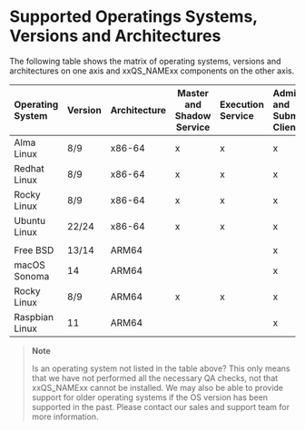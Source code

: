 # Supported Operatings Systems, Versions and Architectures

The following table shows the matrix of operating systems, versions and architectures on one axis and 
xxQS_NAMExx components on the other axis. 

| Operating System | Version | Architecture | Master and Shadow Service | Execution Service | Admin and Submit Clients |
|:-----------------|:--------|:-------------|---------------------------|:------------------|:-------------------------|
| Alma Linux       | 8/9     | x86-64       | x                         | x                 | x                        |
| Redhat Linux     | 8/9     | x86-64       | x                         | x                 | x                        |
| Rocky Linux      | 8/9     | x86-64       | x                         | x                 | x                        |
| Ubuntu Linux     | 22/24   | x86-64       | x                         | x                 | x                        |
|                  |         |              |                           |                   |                          |
| Free BSD         | 13/14   | ARM64        |                           |                   | x                        |
| macOS Sonoma     | 14      | ARM64        |                           |                   | x                        |
| Rocky Linux      | 8/9     | ARM64        | x                         | x                 | x                        |
| Raspbian Linux   | 11      | ARM64        |                           |                   | x                        |

> **Note**
> 
> Is an operating system not listed in the table above? This only means that we have not performed all the 
> necessary QA checks, not that xxQS_NAMExx cannot be installed. We may also be able to provide support for 
> older operating systems if the OS version has been supported in the past. Please contact our sales and support 
> team for more information.

